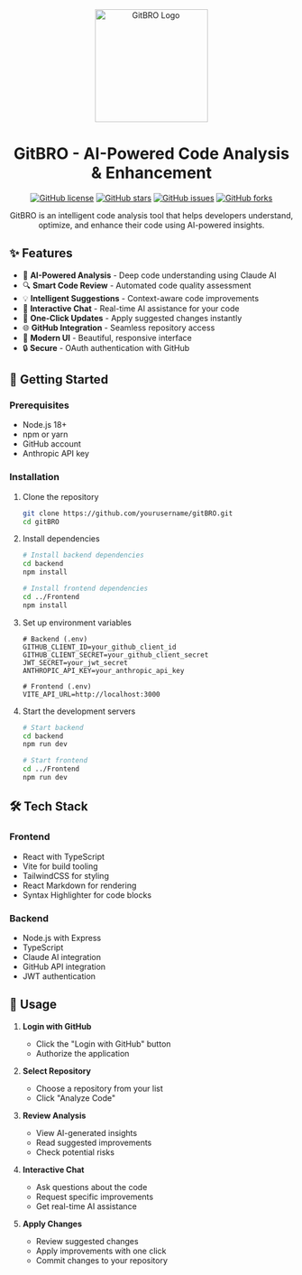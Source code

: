 <div align="center">
  <img src="path/to/your/logo.png" alt="GitBRO Logo" width="200"/>

  # GitBRO - AI-Powered Code Analysis & Enhancement
  
  [![GitHub license](https://img.shields.io/github/license/Shivam909058/gitBRO)](https://github.com/Shivam909058/gitBRO/blob/main/LICENSE)
  [![GitHub stars](https://img.shields.io/github/stars/Shivam909058/gitBRO)](https://github.com/Shivam909058/gitBRO/stargazers)
  [![GitHub issues](https://img.shields.io/github/issues/Shivam909058/gitBRO)](https://github.com/Shivam909058/gitBRO/issues)
  [![GitHub forks](https://img.shields.io/github/forks/Shivam909058/gitBRO)](https://github.com/Shivam909058/gitBRO/network)

  <p>GitBRO is an intelligent code analysis tool that helps developers understand, optimize, and enhance their code using AI-powered insights.</p>

</div>

## ✨ Features

- 🤖 **AI-Powered Analysis** - Deep code understanding using Claude AI
- 🔍 **Smart Code Review** - Automated code quality assessment
- 💡 **Intelligent Suggestions** - Context-aware code improvements
- 💬 **Interactive Chat** - Real-time AI assistance for your code
- 🔄 **One-Click Updates** - Apply suggested changes instantly
- 🌐 **GitHub Integration** - Seamless repository access
- 🎨 **Modern UI** - Beautiful, responsive interface
- 🔒 **Secure** - OAuth authentication with GitHub

## 🚀 Getting Started

### Prerequisites

- Node.js 18+
- npm or yarn
- GitHub account
- Anthropic API key

### Installation

1. Clone the repository
   ```bash
   git clone https://github.com/yourusername/gitBRO.git
   cd gitBRO
   ```

2. Install dependencies
   ```bash
   # Install backend dependencies
   cd backend
   npm install

   # Install frontend dependencies
   cd ../Frontend
   npm install
   ```

3. Set up environment variables
   ```env
   # Backend (.env)
   GITHUB_CLIENT_ID=your_github_client_id
   GITHUB_CLIENT_SECRET=your_github_client_secret
   JWT_SECRET=your_jwt_secret
   ANTHROPIC_API_KEY=your_anthropic_api_key

   # Frontend (.env)
   VITE_API_URL=http://localhost:3000
   ```

4. Start the development servers
   ```bash
   # Start backend
   cd backend
   npm run dev

   # Start frontend
   cd ../Frontend
   npm run dev
   ```

## 🛠️ Tech Stack

### Frontend
- React with TypeScript
- Vite for build tooling
- TailwindCSS for styling
- React Markdown for rendering
- Syntax Highlighter for code blocks

### Backend
- Node.js with Express
- TypeScript
- Claude AI integration
- GitHub API integration
- JWT authentication


## 🌟 Usage

1. **Login with GitHub**
   - Click the "Login with GitHub" button
   - Authorize the application

2. **Select Repository**
   - Choose a repository from your list
   - Click "Analyze Code"

3. **Review Analysis**
   - View AI-generated insights
   - Read suggested improvements
   - Check potential risks

4. **Interactive Chat**
   - Ask questions about the code
   - Request specific improvements
   - Get real-time AI assistance

5. **Apply Changes**
   - Review suggested changes
   - Apply improvements with one click
   - Commit changes to your repository



